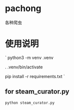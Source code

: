 # pachong
各种爬虫

# 使用说明

`
python3 -m venv .venv

. .venv/bin/activate 

pip install -r requirements.txt
`


## for steam_curator.py

`python steam_curator.py `